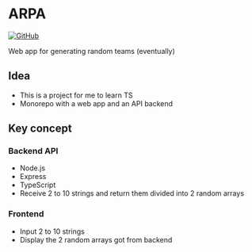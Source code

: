# ARPA

[![GitHub](https://img.shields.io/github/license/juusoi/arpa?style=flat-square)](https://github.com/juusoi/arpa/blob/main/LICENSE)

Web app for generating random teams (eventually)

## Idea

- This is a project for me to learn TS
- Monorepo with a web app and an API backend

## Key concept

### Backend API

- Node.js
- Express
- TypeScript
- Receive 2 to 10 strings and return them divided into 2 random arrays

### Frontend
- Input 2 to 10 strings
- Display the 2 random arrays got from backend
